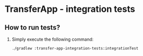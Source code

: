 # TransferApp - integration tests

## How to run tests?

1. Simply execute the following command:
   ```bash
   ./gradlew :transfer-app-integration-tests:integrationTest
   ```